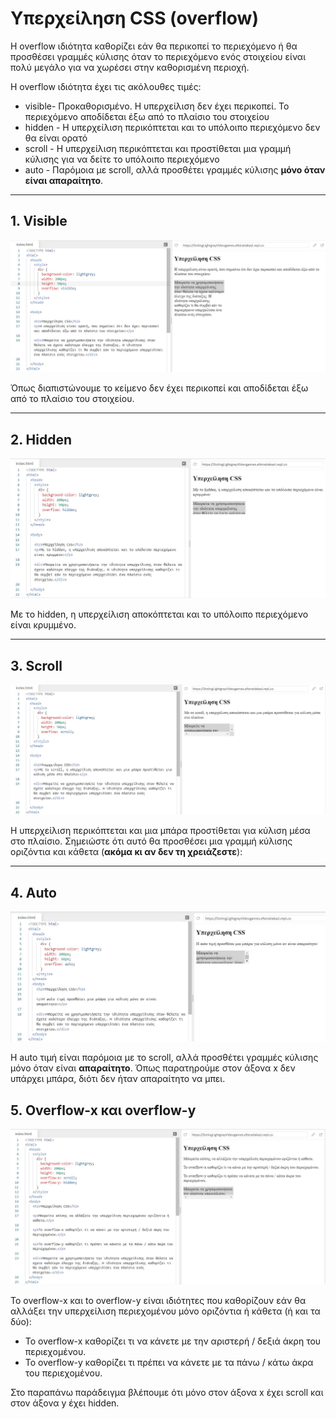 # Υπερχείληση CSS (overflow)

Η overflow ιδιότητα καθορίζει εάν θα περικοπεί το περιεχόμενο ή θα προσθέσει γραμμές κύλισης όταν το περιεχόμενο ενός στοιχείου είναι πολύ μεγάλο για να χωρέσει στην καθορισμένη περιοχή.

Η overflow ιδιότητα έχει τις ακόλουθες τιμές:

- visible- Προκαθορισμένο. Η υπερχείλιση δεν έχει περικοπεί. Το περιεχόμενο αποδίδεται έξω από το πλαίσιο του στοιχείου
- hidden - Η υπερχείλιση περικόπτεται και το υπόλοιπο περιεχόμενο δεν θα είναι ορατό
- scroll - Η υπερχείλιση περικόπτεται και προστίθεται μια γραμμή κύλισης για να δείτε το υπόλοιπο περιεχόμενο
- auto - Παρόμοια με scroll, αλλά προσθέτει γραμμές κύλισης **μόνο όταν είναι απαραίτητο**.

---

## 1. Visible

![visible](../images/visible.jpg)

Όπως διαπιστώνουμε το κείμενο δεν έχει περικοπεί και αποδίδεται έξω από το πλαίσιο του στοιχείου.

---

## 2. Hidden

![hidden](../images/hidden.jpg)

Με τo hidden, η υπερχείλιση αποκόπτεται και το υπόλοιπο περιεχόμενο είναι κρυμμένο.

---

## 3. Scroll

![scroll](../images/scroll.jpg)

H υπερχείλιση περικόπτεται και μια μπάρα προστίθεται για κύλιση μέσα στο πλαίσιο. Σημειώστε ότι αυτό θα προσθέσει μια γραμμή κύλισης οριζόντια και κάθετα (**ακόμα κι αν δεν τη χρειάζεστε**):

---

## 4. Αuto

![auto](../images/auto.jpg)

H auto τιμή είναι παρόμοια με το scroll, αλλά προσθέτει γραμμές κύλισης μόνο όταν είναι **απαραίτητο**. Όπως παρατηρούμε στον άξονα x δεν υπάρχει μπάρα, διότι δεν ήταν απαραίτητο να μπει.

## 5. Overflow-x και overflow-y

![overflow_x_y](../images/overflow_x_y.jpg)

Το overflow-x και to overflow-y είναι ιδιότητες που καθορίζουν εάν θα αλλάξει την υπερχείλιση περιεχομένου μόνο οριζόντια ή κάθετα (ή και τα δύο):

- Το overflow-x καθορίζει τι να κάνετε με την αριστερή / δεξιά άκρη του περιεχομένου.
- Το overflow-y καθορίζει τι πρέπει να κάνετε με τα πάνω / κάτω άκρα του περιεχομένου.

Στο παραπάνω παράδειγμα βλέπουμε ότι μόνο στον άξονα x  έχει scroll και στον άξονα y έχει hidden.
